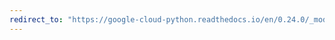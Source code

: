 ```yaml
---
redirect_to: "https://google-cloud-python.readthedocs.io/en/0.24.0/_modules/google/cloud/resource_manager/client.html"
---
```

